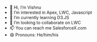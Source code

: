 - 👋 Hi, I’m Vishnu
- 👀 I’m interested in Apex, LWC, Javascript
- 🌱 I’m currently learning D3.JS
- 💞️ I’m looking to collaborate on LWC
- 📫 You can reach me SalesforceX.com
- 😄 Pronouns: He/him/his

<!---
SalesforceXCom/SalesforceXCom is a ✨ special ✨ repository because its `README.md` (this file) appears on your GitHub profile.
You can click the Preview link to take a look at your changes.
--->
